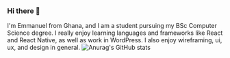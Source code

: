 ### Hi there 👋

I'm Emmanuel from Ghana, and I am a student pursuing my BSc Computer Science degree. I really enjoy learning languages and frameworks like React and React Native, as well as work in WordPress.
I also enjoy wireframing, ui, ux,
and design in general. 
![Anurag's GitHub stats](https://github-readme-stats.vercel.app/api?username=Dru-pong_icons=true&theme=transparent)
